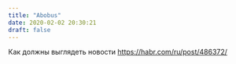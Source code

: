 ```yaml
---
title: "Abobus"
date: 2020-02-02 20:30:21
draft: false
---
```


Как должны выглядеть новости
https://habr.com/ru/post/486372/
